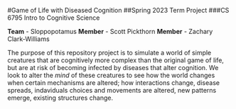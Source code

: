 #Game of Life with Diseased Cognition
##Spring 2023 Term Project
###CS 6795 Intro to Cognitive Science

**Team** - Sloppopotamus
**Member** - Scott Pickthorn
**Member** - Zachary Clark-Williams

The purpose of this repository project is to simulate a world of simple creatures that are cognitively more complex than the original game of life, but are at risk of becoming infected by diseases that alter cognition. We look to alter the *mind* of these creatures to see how the world changes when certain mechanisms are altered; how interactions change, disease spreads, indaviduals choices and movements are altered, new patterns emerge, existing structures change.
 
